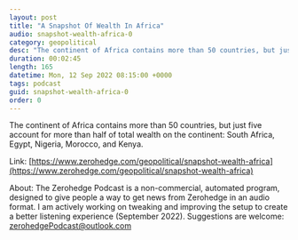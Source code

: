 ```yaml
---
layout: post
title: "A Snapshot Of Wealth In Africa"
audio: snapshot-wealth-africa-0
category: geopolitical
desc: "The continent of Africa contains more than 50 countries, but just five account for more than half of total wealth on the continent: South Africa, Egypt, Nigeria, Morocco, and Kenya."
duration: 00:02:45
length: 165
datetime: Mon, 12 Sep 2022 08:15:00 +0000
tags: podcast
guid: snapshot-wealth-africa-0
order: 0
---
```

The continent of Africa contains more than 50 countries, but just five account for more than half of total wealth on the continent: South Africa, Egypt, Nigeria, Morocco, and Kenya.

Link: [https://www.zerohedge.com/geopolitical/snapshot-wealth-africa](https://www.zerohedge.com/geopolitical/snapshot-wealth-africa)

About: The Zerohedge Podcast is a non-commercial, automated program, designed to give people a way to get news from Zerohedge in an audio format.  I am actively working on tweaking and improving the setup to create a better listening experience (September 2022).  Suggestions are welcome: [zerohedgePodcast@outlook.com](mailto:zerohedgePodcast@outlook.com)
